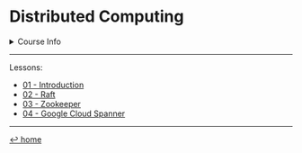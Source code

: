 # Distributed Computing

<details>
	<summary>Course Info</summary>
	<blockquote>
		Teacher: Matteo Dell'Amico &amp; Marina Ribaudo<br>
		First semester (Sept. 2022)<br>
		6 cfu
	</blockquote>
</details>

---

Lessons:
- [01 - Introduction](01%20-%20Intro%20DC)
- [02 - Raft](02%20-%20Raft.md)
- [03 - Zookeeper](03%20-%20Zookeeper.md)
- [04 - Google Cloud Spanner](04%20-%20Google%20Cloud%20Spanner.md)

---

[↩ home](/README.md)
